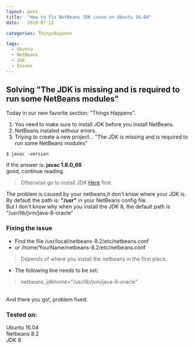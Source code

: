 ```yaml
---
layout: post
title:  "How to fix NetBeans JDK issue on Ubuntu 16.04"
date:   2018-07-12

categories: ThingsHappens

tags:
  - Ubuntu
  - NetBeans
  - JDK
  - Issues
---
```


## Solving "The JDK is missing and is required to run some NetBeans modules"

Today in our new favorite section: "Things Happens".

1.  You need to make sure to install JDK before you install NetBeans.
2.  NetBeans instaled withour errors.
3.  Triying to create a new project... "The JDK is missing and is required to run some NetBeans modules"

<!-- more -->

```
$ javac -version
```
If the answer is: **javac 1.8.0_66** <br />
good, continue reading.

> Otherwise go to install JDK [Here](http://www.oracle.com/technetwork/java/javase/downloads/jdk8-downloads-2133151.html) first.

The problem is caused by your netbeans,it don't know where your JDK is. <br />
By default the path is: **"/usr"** in your NetBeans config file. <br />
But I don't know why when you install the JDK 8, the default path is "/usr/lib/jvm/java-8-oracle" <br />


###  Fixing the issue

* Find the file /usr/local/netbeans-8.2/etc/netbeans.conf
* or /home/YourName/netbeans-8.2/etc/netbeans.conf

> Depends of where you install the netbeans in the first place.

* The following line needs to be set:
> netbeans_jdkhome="/usr/lib/jvm/java-8-oracle"
<br />
And there you go!, problem fixed.

### Tested on:
Ubuntu 16.04 <br />
Netbeans 8.2 <br />
JDK 8
